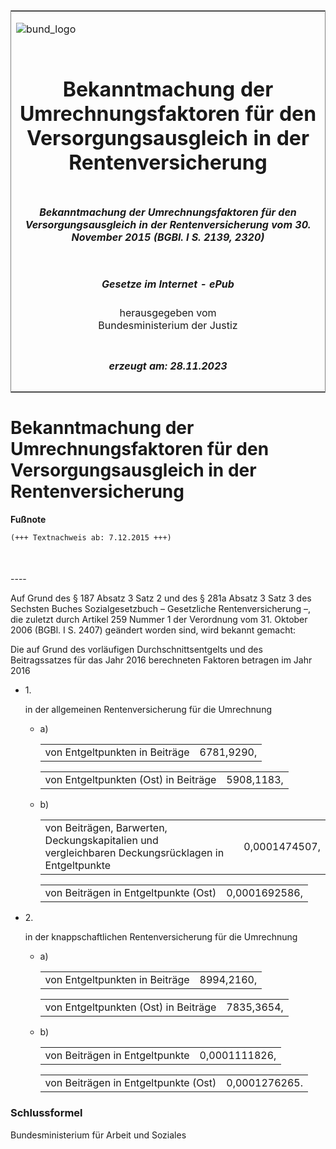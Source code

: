 <span id="DECKBLATT.html"></span>

<table border="0" frame="border" width="100%">

<tr valign="top">

<td align="left">

![bund\_logo](BfJ_2021_Web_de_de.gif)

</td>

<td align="right">

 

</td>

</tr>

<tr align="center" valign="middle">

<td colspan="2">

# Bekanntmachung der Umrechnungsfaktoren für den Versorgungsausgleich in der Rentenversicherung

</td>

</tr>

<tr align="center" valign="middle">

<td colspan="2">

##### Bekanntmachung der Umrechnungsfaktoren für den Versorgungsausgleich in der Rentenversicherung vom 30. November 2015 (BGBl. I S. 2139, 2320)

</td>

</tr>

<tr align="center" valign="middle">

<td colspan="2">

  
  

##### Gesetze im Internet - ePub  
  
herausgegeben vom  
Bundesministerium der Justiz

</td>

</tr>

<tr align="center" valign="bottom">

<td colspan="2">

  
  

##### erzeugt am: 28.11.2023

</td>

</tr>

</table>

<span id="BJNR213900015.html"></span>

# Bekanntmachung der Umrechnungsfaktoren für den Versorgungsausgleich in der Rentenversicherung

<div>

  
**Fußnote**

<div class="jnhtml">

<div>

<div class="jurAbsatz">

  

``` 
(+++ Textnachweis ab: 7.12.2015 +++)

 
```

</div>

</div>

</div>

</div>

<span id="BJNR213900015BJNE000100000.html"></span>

###   
\----

<div>

<div class="jnhtml">

<div>

<div class="jurAbsatz">

Auf Grund des § 187 Absatz 3 Satz 2 und des § 281a Absatz 3 Satz 3 des
Sechsten Buches Sozialgesetzbuch – Gesetzliche Rentenversicherung –, die
zuletzt durch Artikel 259 Nummer 1 der Verordnung vom 31. Oktober 2006
(BGBl. I S. 2407) geändert worden sind, wird bekannt gemacht:

</div>

<div class="jurAbsatz">

Die auf Grund des vorläufigen Durchschnittsentgelts und des
Beitragssatzes für das Jahr 2016 berechneten Faktoren betragen im Jahr
2016

  - 1\.
    
    <div style="">
    
    in der allgemeinen Rentenversicherung für die Umrechnung
    
      - a)
        
        <div style="">
        
        |                                |            |
        | :----------------------------- | ---------: |
        | von Entgeltpunkten in Beiträge | 6781,9290, |
        

        </div>
        
        <div style="">
        
        |                                      |            |
        | :----------------------------------- | ---------: |
        | von Entgeltpunkten (Ost) in Beiträge | 5908,1183, |
        

        </div>
    
      - b)
        
        <div style="">
        
        <table>
        <tbody>
        <tr class="odd">
        <td style="text-align: left;">von Beiträgen, Barwerten, Deckungskapitalien und<br />
        vergleichbaren Deckungsrücklagen in Entgeltpunkte</td>
        <td style="text-align: right;">0,0001474507,</td>
        </tr>
        </tbody>
        </table>
        
        </div>
        
        <div style="">
        
        |                                      |               |
        | :----------------------------------- | ------------: |
        | von Beiträgen in Entgeltpunkte (Ost) | 0,0001692586, |
        

        </div>
    
    </div>

  - 2\.
    
    <div style="">
    
    in der knappschaftlichen Rentenversicherung für die Umrechnung
    
      - a)
        
        <div style="">
        
        |                                |            |
        | :----------------------------- | ---------: |
        | von Entgeltpunkten in Beiträge | 8994,2160, |
        

        </div>
        
        <div style="">
        
        |                                      |            |
        | :----------------------------------- | ---------: |
        | von Entgeltpunkten (Ost) in Beiträge | 7835,3654, |
        

        </div>
    
      - b)
        
        <div style="">
        
        |                                |               |
        | :----------------------------- | ------------: |
        | von Beiträgen in Entgeltpunkte | 0,0001111826, |
        

        </div>
        
        <div style="">
        
        |                                      |               |
        | :----------------------------------- | ------------: |
        | von Beiträgen in Entgeltpunkte (Ost) | 0,0001276265. |
        

        </div>
    
    </div>

</div>

</div>

</div>

</div>

<span id="BJNR213900015BJNE000200000.html"></span>

### Schlussformel  

<div>

<div class="jnhtml">

<div>

<div class="jurAbsatz">

<span class="SP">Bundesministerium für Arbeit und Soziales</span>

</div>

</div>

</div>

</div>
